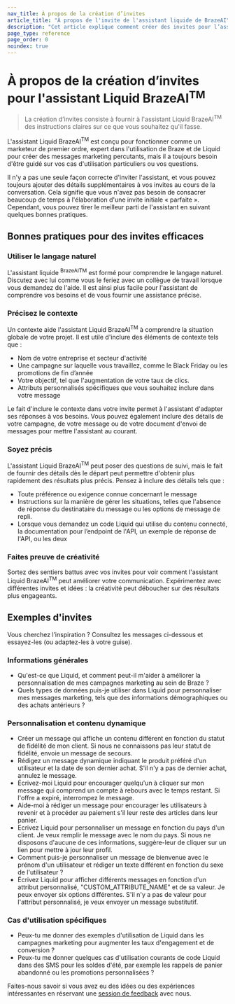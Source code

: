 ```yaml
---
nav_title: À propos de la création d’invites
article_title: "À propos de l'invite de l'assistant liquide de BrazeAI"
description: "Cet article explique comment créer des invites pour l’assistant Liquid basé sur l’IA, avec notamment les bonnes pratiques et des exemples d’invites."
page_type: reference
page_order: 0
noindex: true
---
```


# À propos de la création d’invites pour l'assistant Liquid BrazeAI<sup>TM</sup>

> La création d’invites consiste à fournir à l'assistant Liquid BrazeAI<sup>TM</sup> des instructions claires sur ce que vous souhaitez qu'il fasse.

L'assistant Liquid BrazeAI<sup>TM</sup> est conçu pour fonctionner comme un marketeur de premier ordre, expert dans l'utilisation de Braze et de Liquid pour créer des messages marketing percutants, mais il a toujours besoin d'être guidé sur vos cas d'utilisation particuliers ou vos questions.

Il n'y a pas une seule façon correcte d'inviter l'assistant, et vous pouvez toujours ajouter des détails supplémentaires à vos invites au cours de la conversation. Cela signifie que vous n'avez pas besoin de consacrer beaucoup de temps à l'élaboration d'une invite initiale « parfaite ». Cependant, vous pouvez tirer le meilleur parti de l'assistant en suivant quelques bonnes pratiques.

## Bonnes pratiques pour des invites efficaces

### Utiliser le langage naturel

L'assistant liquide <sup>BrazeAITM</sup> est formé pour comprendre le langage naturel. Discutez avec lui comme vous le feriez avec un collègue de travail lorsque vous demandez de l'aide. Il est ainsi plus facile pour l'assistant de comprendre vos besoins et de vous fournir une assistance précise.

### Précisez le contexte

Un contexte aide l'assistant Liquid BrazeAI<sup>TM</sup> à comprendre la situation globale de votre projet. Il est utile d'inclure des éléments de contexte tels que :

- Nom de votre entreprise et secteur d'activité
- Une campagne sur laquelle vous travaillez, comme le Black Friday ou les promotions de fin d’année
- Votre objectif, tel que l'augmentation de votre taux de clics.
- Attributs personnalisés spécifiques que vous souhaitez inclure dans votre message

Le fait d'inclure le contexte dans votre invite permet à l'assistant d'adapter ses réponses à vos besoins. Vous pouvez également inclure des détails de votre campagne, de votre message ou de votre document d'envoi de messages pour mettre l'assistant au courant.

### Soyez précis

L'assistant Liquid BrazeAI<sup>TM</sup> peut poser des questions de suivi, mais le fait de fournir des détails dès le départ peut permettre d'obtenir plus rapidement des résultats plus précis. Pensez à inclure des détails tels que :

- Toute préférence ou exigence connue concernant le message
- Instructions sur la manière de gérer les situations, telles que l'absence de réponse du destinataire du message ou les options de message de repli.
- Lorsque vous demandez un code Liquid qui utilise du contenu connecté, la documentation pour l’endpoint de l'API, un exemple de réponse de l'API, ou les deux

### Faites preuve de créativité

Sortez des sentiers battus avec vos invites pour voir comment l'assistant Liquid BrazeAI<sup>TM</sup> peut améliorer votre communication. Expérimentez avec différentes invites et idées : la créativité peut déboucher sur des résultats plus engageants.

## Exemples d'invites

Vous cherchez l’inspiration ? Consultez les messages ci-dessous et essayez-les (ou adaptez-les à votre guise).

### Informations générales

- Qu'est-ce que Liquid, et comment peut-il m'aider à améliorer la personnalisation de mes campagnes marketing au sein de Braze ?
- Quels types de données puis-je utiliser dans Liquid pour personnaliser mes messages marketing, tels que des informations démographiques ou des achats antérieurs ?

### Personnalisation et contenu dynamique

- Créer un message qui affiche un contenu différent en fonction du statut de fidélité de mon client. Si nous ne connaissons pas leur statut de fidélité, envoie un message de secours.
- Rédigez un message dynamique indiquant le produit préféré d'un utilisateur et la date de son dernier achat. S'il n'y a pas de dernier achat, annulez le message.
- Écrivez-moi Liquid pour encourager quelqu'un à cliquer sur mon message qui comprend un compte à rebours avec le temps restant. Si l'offre a expiré, interrompez le message.
- Aide-moi à rédiger un message pour encourager les utilisateurs à revenir et à procéder au paiement s'il leur reste des articles dans leur panier.
- Ecrivez Liquid pour personnaliser un message en fonction du pays d'un client. Je veux remplir le message avec le nom du pays. Si nous ne disposons d'aucune de ces informations, suggère-leur de cliquer sur un lien pour mettre à jour leur profil.
- Comment puis-je personnaliser un message de bienvenue avec le prénom d'un utilisateur et rédiger un texte différent en fonction du sexe de l'utilisateur ?
- Écrivez Liquid pour afficher différents messages en fonction d'un attribut personnalisé, "CUSTOM_ATTRIBUTE_NAME" et de sa valeur. Je peux envoyer six options différentes. S'il n'y a pas de valeur pour l'attribut personnalisé, je veux envoyer un message substitutif.

### Cas d'utilisation spécifiques

- Peux-tu me donner des exemples d'utilisation de Liquid dans les campagnes marketing pour augmenter les taux d'engagement et de conversion ?
- Peux-tu me donner quelques cas d'utilisation courants de code Liquid dans des SMS pour les soldes d'été, par exemple les rappels de panier abandonné ou les promotions personnalisées ?

Faites-nous savoir si vous avez eu des idées ou des expériences intéressantes en réservant une [session de feedback](https://research.rallyuxr.com/braze/schedule/clxxhw8em0d071ak4b279553s?channel=share) avec nous.
